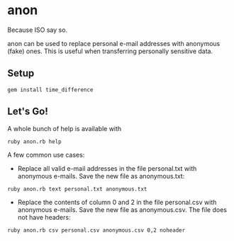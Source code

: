 # anon

Because ISO say so.

anon can be used to replace personal e-mail addresses with anonymous (fake) ones. This is useful when transferring personally sensitive data.

## Setup

```
gem install time_difference
```

## Let's Go!

A whole bunch of help is available with

```
ruby anon.rb help
```

A few common use cases:

* Replace all valid e-mail addresses in the file personal.txt with anonymous e-mails. Save the new file as anonymous.txt:
```
ruby anon.rb text personal.txt anonymous.txt
```

* Replace the contents of column 0 and 2 in the file personal.csv with anonymous e-mails. Save the new file as anonymous.csv. The file does not have headers:
```
ruby anon.rb csv personal.csv anonymous.csv 0,2 noheader
```
